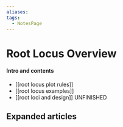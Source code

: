 ```yaml
---
aliases: 
tags:
  - NotesPage
---
```


# Root Locus Overview

#### Intro and contents
- [[root locus plot rules]]
- [[root locus examples]]
- [[root loci and design]] UNFINISHED


## Expanded articles

